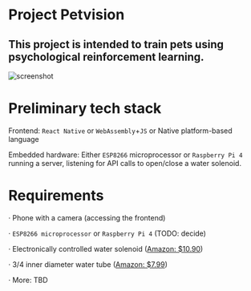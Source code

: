 # Project Petvision

## This project is intended to train pets using psychological reinforcement learning.

![screenshot](https://i.ibb.co/yfRQVjp/image.png)

# Preliminary tech stack

Frontend: `React Native` or `WebAssembly`+`JS` or Native platform-based language

Embedded hardware: Either `ESP8266` microprocessor or `Raspberry Pi 4` running a server, listening for API calls to open/close a water solenoid.


# Requirements

&middot; Phone with a camera (accessing the frontend)

&middot; `ESP8266 microprocessor` or `Raspberry Pi 4` (TODO: decide)

&middot; Electronically controlled water solenoid ([Amazon: $10.90](https://smile.amazon.com/Fankerba-Solenoid-Normally-Closed-0-8mpa/dp/B078ZHBN7H/ref=sr_1_5?dchild=1&keywords=electric+solenoid+valve+raspberry+pi&qid=1632514081&sr=8-5))

&middot; 3/4 inner diameter water tube ([Amazon: $7.99](https://smile.amazon.com/Quickun-Lightweight-Tubing-Plastic-Flexible/dp/B08XXNR43G/ref=sr_1_2?dchild=1&keywords=3%2F4%2Bwater%2Btube&qid=1632514310&refinements=p_85%3A2470955011&rnid=2470954011&rps=1&sr=8-2&th=1))

&middot; More: TBD

